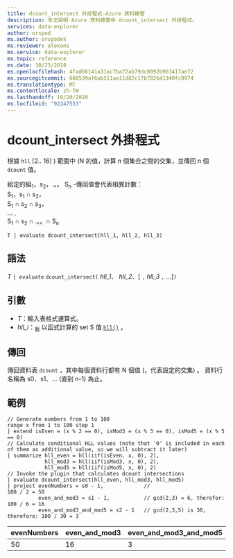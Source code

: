 ```yaml
---
title: dcount_intersect 外掛程式-Azure 資料總管
description: 本文說明 Azure 資料總管中 dcount_intersect 外掛程式。
services: data-explorer
author: orspod
ms.author: orspodek
ms.reviewer: alexans
ms.service: data-explorer
ms.topic: reference
ms.date: 10/23/2018
ms.openlocfilehash: 4fad66141a31ac7ba72ab79dc0092b963417ae72
ms.sourcegitcommit: 608539af6ab511aa11d82c17b782641340fc8974
ms.translationtype: MT
ms.contentlocale: zh-TW
ms.lasthandoff: 10/20/2020
ms.locfileid: "92247553"
---
```

# <a name="dcount_intersect-plugin"></a>dcount_intersect 外掛程式

根據 `hll` [2.. 16] ) 範圍中 (N 的值，計算 n 個集合之間的交集，並傳回 n 個 `dcount` 值。

給定的組<sub>1</sub>，s<sub>2</sub>，.。。 S<sub>n</sub> -傳回值會代表相異計數：  
S<sub>1</sub>，s<sub>1</sub> ∩ s<sub>2</sub>，  
S<sub>1</sub> ∩ s<sub>2</sub> ∩ s<sub>3</sub>，  
... ,  
S<sub>1</sub> ∩ s<sub>2</sub> ∩ .。。∩ S<sub>n</sub>

```kusto
T | evaluate dcount_intersect(hll_1, hll_2, hll_3)
```

## <a name="syntax"></a>語法

*T* `| evaluate` `dcount_intersect(` *hll_1*、 *hll_2*、[ `,` *hll_3* `,` ...]`)`

## <a name="arguments"></a>引數

* *T*：輸入表格式運算式。
* *hll_i*：<sub>我</sub> 以函式計算的 set S 值 [`hll()`](./hll-aggfunction.md) 。

## <a name="returns"></a>傳回

傳回資料表 `dcount` ，其中每個資料行都有 N 個值 (，代表設定的交集) 。
資料行名稱為 s0、s1、... (直到 n-1) 為止。

## <a name="examples"></a>範例

<!-- csl: https://help.kusto.windows.net/Samples -->
```kusto
// Generate numbers from 1 to 100
range x from 1 to 100 step 1
| extend isEven = (x % 2 == 0), isMod3 = (x % 3 == 0), isMod5 = (x % 5 == 0)
// Calculate conditional HLL values (note that '0' is included in each of them as additional value, so we will subtract it later)
| summarize hll_even = hll(iif(isEven, x, 0), 2),
            hll_mod3 = hll(iif(isMod3, x, 0), 2),
            hll_mod5 = hll(iif(isMod5, x, 0), 2) 
// Invoke the plugin that calculates dcount intersections         
| evaluate dcount_intersect(hll_even, hll_mod3, hll_mod5)
| project evenNumbers = s0 - 1,             //                             100 / 2 = 50
          even_and_mod3 = s1 - 1,           // gcd(2,3) = 6, therefor:     100 / 6 = 16
          even_and_mod3_and_mod5 = s2 - 1   // gcd(2,3,5) is 30, therefore: 100 / 30 = 3 
```

|evenNumbers|even_and_mod3|even_and_mod3_and_mod5|
|---|---|---|
|50|16|3|
